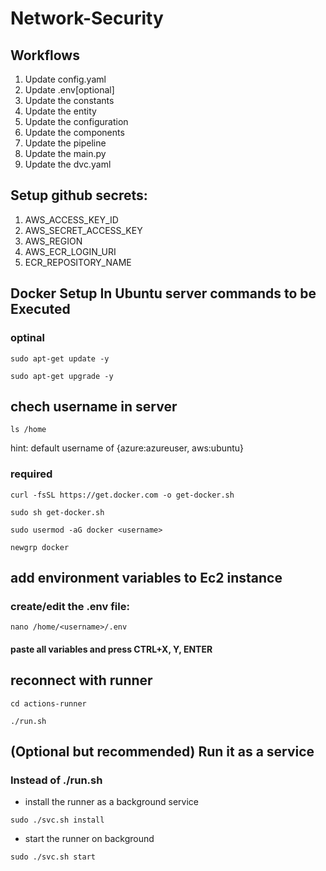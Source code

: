 # Network-Security


## Workflows

1. Update config.yaml
2. Update .env[optional]
3. Update the constants
4. Update the entity
5. Update the configuration
6. Update the components
7. Update the pipeline 
8. Update the main.py
9. Update the dvc.yaml

## Setup github secrets:
1. AWS_ACCESS_KEY_ID
2. AWS_SECRET_ACCESS_KEY
3. AWS_REGION
4. AWS_ECR_LOGIN_URI
5. ECR_REPOSITORY_NAME

## Docker Setup In Ubuntu server commands to be Executed
### optinal

```
sudo apt-get update -y
```
```
sudo apt-get upgrade -y
```

## chech username in server
```
ls /home
```
hint: default username of {azure:azureuser, aws:ubuntu} 

### required

```
curl -fsSL https://get.docker.com -o get-docker.sh
```
```
sudo sh get-docker.sh
```
```
sudo usermod -aG docker <username>
```
```
newgrp docker
```

## add environment variables to Ec2 instance
### create/edit the .env file:
```
nano /home/<username>/.env
```
####  paste all variables and press CTRL+X, Y, ENTER

## reconnect with runner
```
cd actions-runner
```

```
./run.sh
```

## (Optional but recommended) Run it as a service 
### Instead of ./run.sh 
- install the runner as a background service
```
sudo ./svc.sh install
```
- start the runner on background 
```
sudo ./svc.sh start
```
